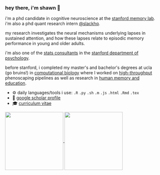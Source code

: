 ### hey there, i'm shawn 👋

i'm a phd candidate in cognitive neuroscience at the [stanford memory lab](https://memorylab.stanford.edu/). i'm also a phd quant research intern [@slackhq](https://github.com/slackhq).

my research investigates the neural mechanisms underlying lapses in sustained attention, and how these lapses relate to episodic memory performance in young and older adults. 

i'm also one of the [stats consultants](https://shawnschwartz.com/hacky-hours) in the [stanford department of psychology](https://psychology.stanford.edu).

before stanford, i completed my master's and bachelor's degrees at ucla (go bruins!) in [computational biology](https://michaelalfaro.github.io/alfaro-lab/) where I worked on [high-throughput](https://besjournals.onlinelibrary.wiley.com/doi/abs/10.1111/2041-210X.13712) phenoscaping pipelines as well as research in [human memory and education](https://castel.psych.ucla.edu).

- ⚙️ daily languages/tools i use: `.R` `.py` `.sh` `.m` `.js` `.html` `.Rmd` `.tex`
- 🔬 [google scholar profile](https://scholar.google.com/citations?user=xII63_wAAAAJ&hl=en&oi=ao)
- 🎓 [curriculum vitae](https://shawnschwartz.com/cv.pdf)

<!-- <img height=250 width=1000 src="https://github-readme-stats.vercel.app/api/top-langs/?username=shawntz&langs_count=10&layout=compact" alt="shawn schwartz's github language stats" /></a> -->

<a href="https://github.com/shawntz">
  <img height=190 align="center" src="https://github-readme-stats.vercel.app/api?username=shawntz&show_icons=false&bg_color=30,e96443,904e95&title_color=fff&text_color=fff&rank_icon=github" />
</a>
<a href="https://github.com/shawntz">
  <img height=190 align="center" src="https://github-readme-stats.vercel.app/api/top-langs?username=shawntz&layout=compact&langs_count=10&card_width=300&bg_color=30,e96443,904e95&title_color=fff&text_color=fff&hide_progress=true" />
</a>
